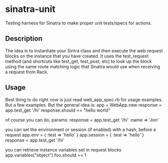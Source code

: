 sinatra-unit
============

Testing harness for Sinatra to make proper unit tests/specs for actions.

Description
-----------

The idea is to instantiate your Sintra class and then execute the web request blocks on the instance
that you have created. It uses the test_request method (and shortcuts like test_get, test_post, etc)
to look up the block using the same route matching logic that Sinatra would use when receiving a request
from Rack.

Usage
-----

Best thing to do right now is just read web_app_spec.rb for usage examples. But a few examples. But the general idea is:
    app = WebApp.new
    response = app.test_get '/hi'
    response.should == "hello world"

of course you can do, params:
    response = app.test_get '/hi' :name => 'Jon'

you can set the environment or session (if enabled) with a hash, before a request
    app.env = { :test => 'hello' }
    app.session = { :test => 'hello' }
    response = app.test_get '/hi'

you can retrieve instance variables set in request blocks
    app.variables("object").foo.should == 1
